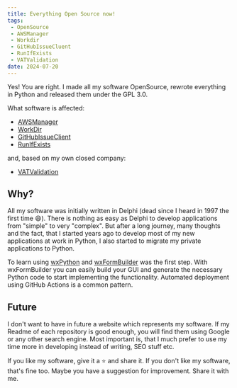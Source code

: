 ```yaml
---
title: Everything Open Source now!
tags:
 - OpenSource
 - AWSManager
 - Workdir
 - GitHubIssueCluent
 - RunIfExists
 - VATValidation
date: 2024-07-20
---
```


Yes! You are right. I made all my software OpenSource, rewrote everything in Python and released them under the GPL 3.0.

What software is affected:

* [AWSManager](https://github.com/dseichter/AWSManager "AWS Manager")
* [WorkDir](https://github.com/dseichter/Workdir "Workdir")
* [GitHubIssueClient](https://github.com/dseichter/GithubIssueClient "GitHub Issue Client")
* [RunIfExists](https://github.com/dseichter/RunIfExists "Run If Exists")

and, based on my own closed company:

* [VATValidation](https://github.com/dseichter/VATValidation "VAT Validation")

## Why?

All my software was initially written in Delphi (dead since I heard in 1997 the first time :smile:). There is nothing as easy as Delphi to develop applications from "simple" to very "complex". But after a long journey, many thoughts and the fact, that I started years ago to develop most of my new applications at work in Python, I also started to migrate my private applications to Python.

To learn using [wxPython](https://wxpython.org "wxPython") and [wxFormBuilder](https://github.com/wxFormBuilder/wxFormBuilder "wxFormBuilder") was the first step. With wxFormBuilder you can easily build your GUI and generate the necessary Python code to start implementing the functionality. Automated deployment using GitHub Actions is a common pattern.

## Future

I don't want to have in future a website which represents my software. If my Readme of each repository is good enough, you will find them using Google or any other search engine.
Most important is, that I much prefer to use my time more in developing instead of writing, SEO stuff etc.  

If you like my software, give it a :star: and share it. If you don't like my software, that's fine too.  Maybe you have a suggestion for improvement. Share it with me.
